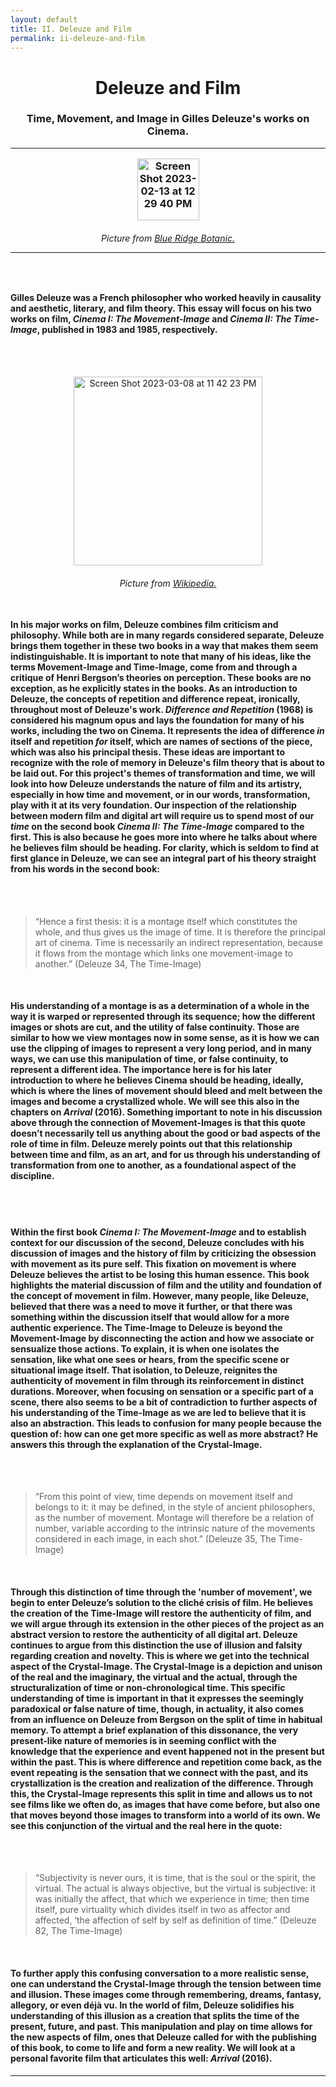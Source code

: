 ```yaml
---
layout: default
title: II. Deleuze and Film
permalink: ii-deleuze-and-film
---
```

<!-- Add an essay or interpretive material below this line,
using HTML or markdown.  Do not modify this file above this line -->
<h1><center>Deleuze and Film</center>
<h3><center>Time, Movement, and Image in Gilles Deleuze's works on Cinema.</center>
<hr>
<p style="text-align:center;"><img width="99" alt="Screen Shot 2023-02-13 at 12 29 40 PM" src="https://user-images.githubusercontent.com/122332459/218543739-64380a75-808f-4739-98da-09461dbb0ff7.png"></p>
<h6><center> Picture from <a href="https://www.blueridgebotanic.com/blog/florilegium">Blue Ridge Botanic.</a></center>
<hr>
<br>
<h4>Gilles Deleuze was a French philosopher who worked heavily in causality and aesthetic, literary, and film theory. This essay will focus on his two works on film, <i>Cinema I: The Movement-Image</i> and <i>Cinema II: The Time-Image</i>, published in 1983 and 1985, respectively.</h4>
<br>
<br>
<p style="text-align:center;"><img width="302" alt="Screen Shot 2023-03-08 at 11 42 23 PM" src="https://user-images.githubusercontent.com/122332459/223931379-30258981-ff66-4af0-83c9-7f8eda360e46.png"></p>
<h6><center> Picture from <a href="https://en.wikipedia.org/wiki/Gilles_Deleuze#/media/File:Gilles_Deleuze.webp">Wikipedia.</a></center>
<br>
<h4>In his major works on film, Deleuze combines film criticism and philosophy. While both are in many regards considered separate, Deleuze brings them together in these two books in a way that makes them seem indistinguishable. It is important to note that many of his ideas, like the terms Movement-Image and Time-Image, come from and through a critique of Henri Bergson’s theories on perception. These books are no exception, as he explicitly states in the books. As an introduction to Deleuze, the concepts of repetition and difference repeat, ironically, throughout most of Deleuze's work. <i>Difference and Repetition</i> (1968) is considered his magnum opus and lays the foundation for many of his works, including the two on Cinema. It represents the idea of difference <i>in</i> itself and repetition <i>for</i> itself, which are names of sections of the piece, which was also his principal thesis. These ideas are important to recognize with the role of memory in Deleuze's film theory that is about to be laid out. For this project's themes of transformation and time, we will look into how Deleuze understands the nature of film and its artistry, especially in how time and movement, or in our words, transformation, play with it at its very foundation. Our inspection of the relationship between modern film and digital art will require us to spend most of our <i>time</i> on the second book <i>Cinema II: The Time-Image</i> compared to the first. This is also because he goes more into where he talks about where he believes film should be heading. For clarity, which is seldom to find at first glance in Deleuze, we can see an integral part of his theory straight from his words in the second book:</h4>
<br>
<br>
<blockquote>“Hence a first thesis: it is a montage itself which constitutes the whole, and thus gives us the image of time. It is therefore the principal art of cinema. Time is necessarily an indirect representation, because it flows from the montage which links one movement-image to another.” (Deleuze 34, The Time-Image)</blockquote>
<br>
<h4>His understanding of a montage is as a determination of a whole in the way it is warped or represented through its sequence; how the different images or shots are cut, and the utility of false continuity. Those are similar to how we view montages now in some sense, as it is how we can use the clipping of images to represent a very long period, and in many ways, we can use this manipulation of time, or false continuity, to represent a different idea. The importance here is for his later introduction to where he believes Cinema should be heading, ideally, which is where the lines of movement should bleed and melt between the images and become a crystallized whole. We will see this also in the chapters on <i>Arrival</i> (2016). Something important to note in his discussion above through the connection of Movement-Images is that this quote doesn’t necessarily tell us anything about the good or bad aspects of the role of time in film. Deleuze merely points out that this relationship between time and film, as an art, and for us through his understanding of transformation from one to another, as a foundational aspect of the discipline. </h4>
<br>
<br>
<h4>Within the first book <i>Cinema I: The Movement-Image</i> and to establish context for our discussion of the second, Deleuze concludes with his discussion of images and the history of film by criticizing the obsession with movement as its pure self. This fixation on movement is where Deleuze believes the artist to be losing this human essence. This book highlights the material discussion of film and the utility and foundation of the concept of movement in film. However, many people, like Deleuze, believed that there was a need to move it further, or that there was something within the discussion itself that would allow for a more authentic experience. The Time-Image to Deleuze is beyond the Movement-Image by disconnecting the action and how we associate or sensualize those actions. To explain, it is when one isolates the sensation, like what one sees or hears, from the specific scene or situational image itself. That isolation, to Deleuze, reignites the authenticity of movement in film through its reinforcement in distinct durations. Moreover, when focusing on sensation or a specific part of a scene, there also seems to be a bit of contradiction to further aspects of his understanding of the Time-Image as we are led to believe that it is also an abstraction. This leads to confusion for many people because the question of: how can one get more specific as well as more abstract? He answers this through the explanation of the Crystal-Image.</h4>
<br>
<br>
<blockquote>“From this point of view, time depends on movement itself and belongs to it: it may be defined, in the style of ancient philosophers, as the number of movement. Montage will therefore be a relation of number, variable according to the intrinsic nature of the movements considered in each image, in each shot.” (Deleuze 35, The Time-Image)</blockquote>
<br>
<h4>Through this distinction of time through the 'number of movement', we begin to enter Deleuze’s solution to the cliché crisis of film. He believes the creation of the Time-Image will restore the authenticity of film, and we will argue through its extension in the other pieces of the project as an abstract version to restore the authenticity of all digital art. Deleuze continues to argue from this distinction the use of illusion and falsity regarding creation and novelty. This is where we get into the technical aspect of the Crystal-Image. The Crystal-Image is a depiction and unison of the real and the imaginary, the virtual and the actual, through the structuralization of time or non-chronological time. This specific understanding of time is important in that it expresses the seemingly paradoxical or false nature of time, though, in actuality, it also comes from an influence on Deleuze from Bergson on the split of time in habitual memory. To attempt a brief explanation of this dissonance, the very present-like nature of memories is in seeming conflict with the knowledge that the experience and event happened not in the present but within the past. This is where difference and repetition come back, as the event repeating is the sensation that we connect with the past, and its crystallization is the creation and realization of the difference. Through this, the Crystal-Image represents this split in time and allows us to not see films like we often do, as images that have come before, but also one that moves beyond those images to transform into a world of its own. We see this conjunction of the virtual and the real here in the quote:</h4>
<br>
<br>
<blockquote>“Subjectivity is never ours, it is time, that is the soul or the spirit, the virtual. The actual is always objective, but the virtual is subjective: it was initially the affect, that which we experience in time; then time itself, pure virtuality which divides itself in two as affector and affected, ‘the affection of self by self as definition of time.” (Deleuze 82, The Time-Image)</blockquote>
<br>
<h4>To further apply this confusing conversation to a more realistic sense, one can understand the Crystal-Image through the tension between time and illusion. These images come through remembering, dreams, fantasy, allegory, or even déjà vu. In the world of film, Deleuze solidifies his understanding of this illusion as a creation that splits the time of the present, future, and past. This manipulation and play on time allows for the new aspects of film, ones that Deleuze called for with the publishing of this book, to come to life and form a new reality. We will look at a personal favorite film that articulates this well: <i>Arrival</i> (2016).</h4>
<hr>
